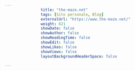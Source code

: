```yaml
---
                title: "the-maze.net"
                tags: [Sito personale, Blog]
                externalUrl: "https://www.the-maze.net/"
                weight: 621
                showDate: false
                showAuthor: false
                showReadingTime: false
                showEdit: false
                showLikes: false
                showViews: false
                layoutBackgroundHeaderSpace: false
                
---
```


